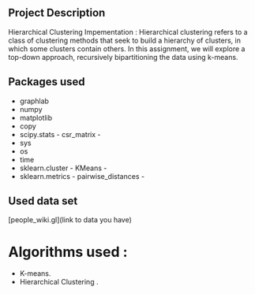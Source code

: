 ## Project Description 
Hierarchical Clustering Impementation : Hierarchical clustering refers to a class of clustering methods that seek to build a hierarchy of clusters, in which some clusters contain others. In this assignment, we will explore a top-down approach, recursively bipartitioning the data using k-means.

## Packages used 
- graphlab
- numpy
- matplotlib 
- copy
- scipy.stats - csr_matrix - 
- sys
- os
- time
- sklearn.cluster - KMeans - 
- sklearn.metrics - pairwise_distances -

## Used data set 
[people_wiki.gl](link to data you have)

# Algorithms used :
- K-means.
- Hierarchical Clustering .